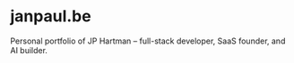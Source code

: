 # janpaul.be
Personal portfolio of JP Hartman – full-stack developer, SaaS founder, and AI builder.
